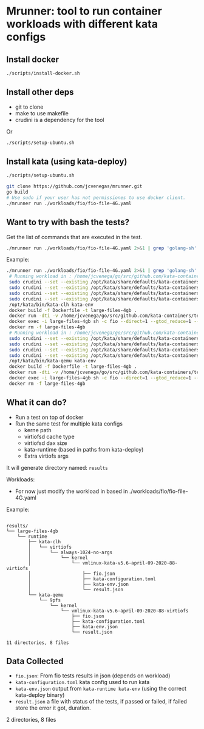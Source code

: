 # Mrunner: tool to run container workloads with different kata configs

## Install docker
```bash
./scripts/install-docker.sh
```

## Install other deps
- git to clone
- make to use makefile
- crudini is a dependency for the tool

Or

```bash
./scripts/setup-ubuntu.sh
``````

## Install kata (using kata-deploy)

```bash
./scripts/setup-ubuntu.sh
```

```bash
git clone https://github.com/jcvenegas/mrunner.git
go build
# Use sudo if your user has not permissiones to use docker client.
./mrunner run ./workloads/fio/fio-file-4G.yaml
```
## Want to try with bash the tests?
Get the list of commands that are executed in the test.
```bash
./mrunner run ./workloads/fio/fio-file-4G.yaml 2>&1 | grep 'golang-sh' --color | awk '!($1="")'
```
Example:
```bash
./mrunner run ./workloads/fio/fio-file-4G.yaml 2>&1 | grep 'golang-sh' --color | awk '!($1="")'
 # Running workload in : /home/jcvenega/go/src/github.com/kata-containers/tests/metrics/mrunner/results/large-files-4gb/kata-clh-always-1024-no-args-vmlinux-kata-v5.6-april-09-2020-88-virtiofs
 sudo crudini --set --existing /opt/kata/share/defaults/kata-containers/configuration-clh.toml hypervisor.clh virtio_fs_cache "always"
 sudo crudini --set --existing /opt/kata/share/defaults/kata-containers/configuration-clh.toml hypervisor.clh virtio_fs_cache_size 1024
 sudo crudini --set --existing /opt/kata/share/defaults/kata-containers/configuration-clh.toml hypervisor.clh virtio_fs_extra_args []
 sudo crudini --set --existing /opt/kata/share/defaults/kata-containers/configuration-clh.toml hypervisor.clh kernel "/opt/kata/share/kata-containers/vmlinux-kata-v5.6-april-09-2020-88-virtiofs"
 /opt/kata/bin/kata-clh kata-env
 docker build -f Dockerfile -t large-files-4gb .
 docker run -dti -v /home/jcvenega/go/src/github.com/kata-containers/tests/metrics/mrunner/results/large-files-4gb/kata-clh-always-1024-no-args-vmlinux-kata-v5.6-april-09-2020-88-virtiofs:/output --name large-files-4gb large-files-4gb
 docker exec -i large-files-4gb sh -c fio --direct=1 --gtod_reduce=1 --name=test --filename=random_read_write.fio --bs=4k --iodepth=64 --size=10M --readwrite=randrw --rwmixread=75 --output-format=json --output=/output/fio.json
 docker rm -f large-files-4gb
 # Running workload in : /home/jcvenega/go/src/github.com/kata-containers/tests/metrics/mrunner/results/large-files-4gb/kata-qemu-always-1024-no-args-vmlinux-kata-v5.6-april-09-2020-88-virtiofs
 sudo crudini --set --existing /opt/kata/share/defaults/kata-containers/configuration-qemu.toml hypervisor.qemu virtio_fs_cache "always"
 sudo crudini --set --existing /opt/kata/share/defaults/kata-containers/configuration-qemu.toml hypervisor.qemu virtio_fs_cache_size 1024
 sudo crudini --set --existing /opt/kata/share/defaults/kata-containers/configuration-qemu.toml hypervisor.qemu virtio_fs_extra_args []
 sudo crudini --set --existing /opt/kata/share/defaults/kata-containers/configuration-qemu.toml hypervisor.qemu kernel "/opt/kata/share/kata-containers/vmlinux-kata-v5.6-april-09-2020-88-virtiofs"
 /opt/kata/bin/kata-qemu kata-env
 docker build -f Dockerfile -t large-files-4gb .
 docker run -dti -v /home/jcvenega/go/src/github.com/kata-containers/tests/metrics/mrunner/results/large-files-4gb/kata-qemu-always-1024-no-args-vmlinux-kata-v5.6-april-09-2020-88-virtiofs:/output --name large-files-4gb large-files-4gb
 docker exec -i large-files-4gb sh -c fio --direct=1 --gtod_reduce=1 --name=test --filename=random_read_write.fio --bs=4k --iodepth=64 --size=10M --readwrite=randrw --rwmixread=75 --output-format=json --output=/output/fio.json
 docker rm -f large-files-4gb
```
## What it can do?
- Run a test on top of docker
- Run the same test for multiple kata configs
  - kerne path
  - virtiofsd cache type
  - virtiofsd dax size
  - kata-runtime (based in paths from kata-deploy)
  - Extra virtiofs args

It will generate directory named: `results`

Workloads:
- For now just modify the workload in based in ./workloads/fio/fio-file-4G.yaml

Example:

```

results/
└── large-files-4gb
    └── runtime
        ├── kata-clh
        │   └── virtiofs
        │       └── always-1024-no-args
        │           └── kernel
        │               └── vmlinux-kata-v5.6-april-09-2020-88-virtiofs
        │                   ├── fio.json
        │                   ├── kata-configuration.toml
        │                   ├── kata-env.json
        │                   └── result.json
        └── kata-qemu
            └── 9pfs
                └── kernel
                    └── vmlinux-kata-v5.6-april-09-2020-88-virtiofs
                        ├── fio.json
                        ├── kata-configuration.toml
                        ├── kata-env.json
                        └── result.json

11 directories, 8 files
```

## Data Collected

- `fio.json`: From fio tests results in json (depends on workload)
- `kata-configuration.toml` kata config used to run kata
- `kata-env.json` output from  `kata-runtime kata-env` (using the correct kata-deploy binary)
- `result.json` a file with status of the tests, if passed or failed, if failed store the error it got, duration.

2 directories, 8 files

